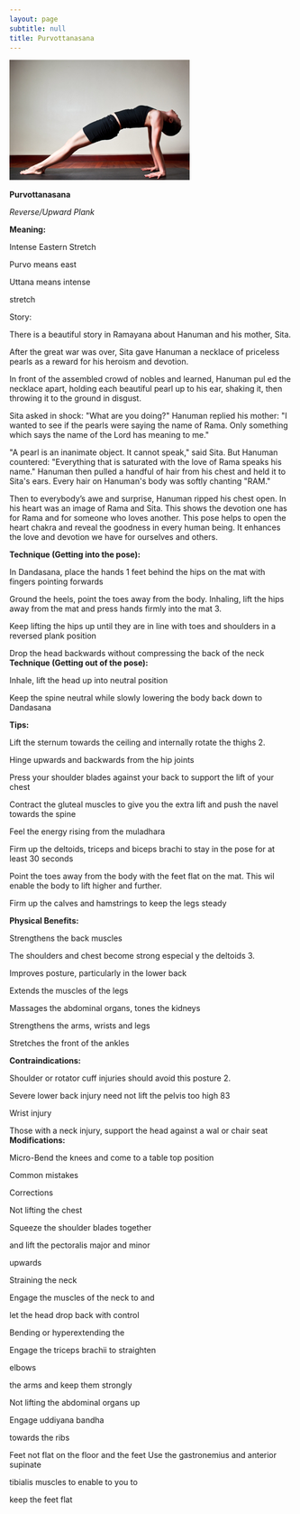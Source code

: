 ```yaml
---
layout: page
subtitle: null
title: Purvottanasana
---
```

  <p class="calibre1 text-center">
   <img class="calibre2" src="../../assets/img/index-82_3.jpg"/>
  </p>
  <p class="calibre1">
  </p>
  <p class="calibre1">
  </p>
  <p class="calibre1">
   <b class="calibre3">
    Purvottanasana
   </b>
  </p>
  <p class="calibre1">
  </p>
  <p class="calibre1">
   <i class="calibre4">
    Reverse/Upward Plank
   </i>
  </p>
  <p class="calibre1">
   <b class="calibre3">
   </b>
  </p>
  <p class="calibre1">
   <b class="calibre3">
    Meaning:
   </b>
  </p>
  <p class="calibre1">
   Intense Eastern Stretch
  </p>
  <p class="calibre1">
   Purvo means east
  </p>
  <p class="calibre1">
   Uttana means intense
  </p>
  <p class="calibre1">
   stretch
  </p>
  <p class="calibre1">
  </p>
  <p class="calibre1">
   <b class="calibre3">
   </b>
  </p>
  <p class="calibre1">
   <b class="calibre3">
   </b>
  </p>
  <p class="calibre1">
   Story:
  </p>
  <p class="calibre1">
   There is a beautiful story in Ramayana about Hanuman and his mother, Sita.
  </p>
  <p class="calibre1">
   After the great war was over, Sita gave Hanuman a necklace of priceless pearls as a reward for his heroism and devotion.
  </p>
  <p class="calibre1">
  </p>
  <p class="calibre1">
   In front of the assembled crowd of nobles and learned, Hanuman pul ed the necklace  apart,  holding  each  beautiful  pearl  up  to  his  ear,  shaking  it,  then throwing it to the ground in disgust.
  </p>
  <p class="calibre1">
  </p>
  <p class="calibre1">
   Sita  asked  in  shock:  "What  are  you  doing?"  Hanuman  replied  his  mother:  "I wanted  to  see  if  the  pearls  were  saying  the  name  of  Rama.  Only  something which  says  the  name  of  the  Lord  has  meaning  to  me."
  </p>
  <p class="calibre1">
  </p>
  <p class="calibre1">
   "A  pearl  is  an  inanimate  object.  It  cannot  speak,"  said  Sita.  But  Hanuman countered:  "Everything  that  is  saturated  with  the  love  of  Rama  speaks  his name." Hanuman then pulled a handful of hair from his chest and held it  to Sita's ears. Every hair on Hanuman's body was softly chanting "RAM."
  </p>
  <p class="calibre1">
  </p>
  <p class="calibre1">
   Then to everybody’s awe and surprise, Hanuman ripped his chest open. In his heart  was  an  image  of  Rama  and  Sita.  This  shows  the  devotion  one  has  for Rama and for someone who loves another. This pose helps to open the heart chakra  and  reveal  the  goodness  in  every  human  being.  It  enhances  the  love and devotion we have for ourselves and others.
  </p>
  <p class="calibre1">
  </p>
  <p class="calibre1">
  </p>
  <p class="calibre1">
   <a id="p83">
   </a>
  </p>
  <p class="calibre1">
  </p>
  <p class="calibre1">
  </p>
  <p class="calibre1">
   <b class="calibre3">
    Technique (Getting into the pose):
   </b>
  </p>
  <p class="calibre1">
   In Dandasana, place the hands 1 feet behind the hips on the mat with fingers pointing forwards
  </p>
  <p class="calibre1">
   Ground the heels, point the toes away from the body. Inhaling, lift the hips away from the mat and press hands firmly into the mat 3.
  </p>
  <p class="calibre1">
   Keep lifting the hips up until they are in line with toes and shoulders in a reversed plank position
  </p>
  <p class="calibre1">
   Drop the head backwards without compressing the back of the neck
   <b class="calibre3">
    Technique (Getting out of the pose):
   </b>
  </p>
  <p class="calibre1">
   Inhale, lift the head up into neutral position
  </p>
  <p class="calibre1">
   Keep  the  spine  neutral  while  slowly  lowering  the  body  back  down  to Dandasana
  </p>
  <p class="calibre1">
  </p>
  <p class="calibre1">
   <b class="calibre3">
    Tips:
   </b>
  </p>
  <p class="calibre1">
   Lift the sternum towards the ceiling and internally rotate the thighs 2.
  </p>
  <p class="calibre1">
   Hinge upwards and backwards from the hip joints
  </p>
  <p class="calibre1">
   Press your shoulder blades against your back to support the lift of your chest
  </p>
  <p class="calibre1">
   Contract the gluteal muscles to give you the extra lift and push the navel towards the spine
  </p>
  <p class="calibre1">
   Feel the energy rising from the muladhara
  </p>
  <p class="calibre1">
   Firm up the deltoids, triceps and biceps brachi  to stay in the pose for at least 30 seconds
  </p>
  <p class="calibre1">
   Point the toes away from the body with the feet flat on the mat. This wil enable the body to lift higher and further.
  </p>
  <p class="calibre1">
   Firm up the calves and hamstrings to keep the legs steady
  </p>
  <p class="calibre1">
   <b class="calibre3">
   </b>
  </p>
  <p class="calibre1">
   <b class="calibre3">
    Physical Benefits:
   </b>
  </p>
  <p class="calibre1">
   Strengthens the back muscles
  </p>
  <p class="calibre1">
   The shoulders and chest become strong especial y the deltoids 3.
  </p>
  <p class="calibre1">
   Improves posture, particularly in the lower back
  </p>
  <p class="calibre1">
   Extends the muscles of the legs
  </p>
  <p class="calibre1">
   Massages the abdominal organs, tones the kidneys
  </p>
  <p class="calibre1">
   Strengthens the arms, wrists and legs
  </p>
  <p class="calibre1">
   Stretches the front of the ankles
  </p>
  <p class="calibre1">
   <b class="calibre3">
   </b>
  </p>
  <p class="calibre1">
   <b class="calibre3">
    Contraindications:
   </b>
  </p>
  <p class="calibre1">
   Shoulder or rotator cuff injuries should avoid this posture 2.
  </p>
  <p class="calibre1">
   Severe lower back injury need not lift the pelvis too high 83
  </p>
  <p class="calibre1">
  </p>
  <p class="calibre1">
   <a id="p84">
   </a>
  </p>
  <p class="calibre1">
  </p>
  <p class="calibre1">
  </p>
  <p class="calibre1">
   Wrist injury
  </p>
  <p class="calibre1">
   Those with a neck injury, support the head against a wal  or chair seat
   <b class="calibre3">
    Modifications:
   </b>
  </p>
  <p class="calibre1">
   Micro-Bend the knees and come to a table top position
  </p>
  <p class="calibre1">
  </p>
  <p class="calibre1">
   Common mistakes
  </p>
  <p class="calibre1">
   Corrections
  </p>
  <p class="calibre1">
   Not lifting the chest
  </p>
  <p class="calibre1">
   Squeeze the shoulder blades together
  </p>
  <p class="calibre1">
   and lift the pectoralis major and minor
  </p>
  <p class="calibre1">
   upwards
  </p>
  <p class="calibre1">
   Straining the neck
  </p>
  <p class="calibre1">
   Engage the muscles of the neck to and
  </p>
  <p class="calibre1">
   let the head drop back with control
  </p>
  <p class="calibre1">
   Bending or hyperextending the
  </p>
  <p class="calibre1">
   Engage the triceps brachii to straighten
  </p>
  <p class="calibre1">
   elbows
  </p>
  <p class="calibre1">
   the arms and keep them strongly
  </p>
  <p class="calibre1">
   Not lifting the abdominal organs up
  </p>
  <p class="calibre1">
   Engage uddiyana bandha
  </p>
  <p class="calibre1">
   towards the ribs
  </p>
  <p class="calibre1">
   Feet not flat on the floor and the feet  Use the gastronemius and anterior supinate
  </p>
  <p class="calibre1">
   tibialis muscles to enable to you to
  </p>
  <p class="calibre1">
   keep the feet flat
  </p>
  <p class="calibre1">
   <b class="calibre3">
   </b>
  </p>
  <p class="calibre1">
  </p>
  <p class="calibre1">
   <b class="calibre3">
   </b>
  </p>
  <p class="calibre1">
  </p>
  <p class="calibre1">
  </p>
  <p class="calibre1">
   <a id="p85">
   </a>
  </p>
